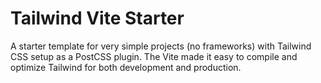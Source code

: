 # Tailwind Vite Starter

A starter template for very simple projects (no frameworks) with Tailwind CSS setup as a PostCSS plugin. The Vite made it easy to compile and optimize Tailwind for both development and production.